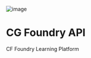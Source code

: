 
![image](https://github.com/user-attachments/assets/ef9c0b74-981a-4b64-bbe1-6467435858c9)
# CG Foundry API
CF Foundry Learning Platform
